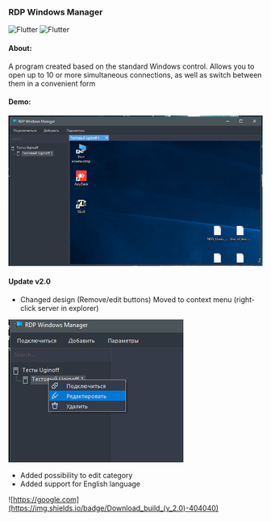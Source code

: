 ### RDP Windows Manager

![Flutter](https://img.shields.io/badge/-Windows_Forms-404040?style=for-the-badge&logo=c-sharp&logoColor=159BE1) ![Flutter](https://img.shields.io/badge/-NET._Framework_4.8-404040?style=for-the-badge&logo=c-sharp&logoColor=159BE1)

#### About:
A program created based on the standard Windows control. 
Allows you to open up to 10 or more simultaneous connections, as well as switch between them in a convenient form

#### Demo:

![](Assets/preview.png)

#### Update v2.0

* Changed design (Remove/edit buttons) Moved to context menu (right-click server in explorer)

![](Assets/preview2.png)

* Added possibility to edit category
* Added support for English language


![https://google.com](https://img.shields.io/badge/Download_build_(v_2.0)-404040)
